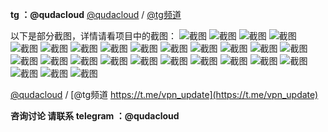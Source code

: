 
**tg ：@qudacloud**
[@qudacloud](https://t.me/qudacloud)  /  [@tg频道](https://t.me/vpn_update)

以下是部分截图，详情请看项目中的截图：
![截图](/windows/20240205152935.png "截图")
![截图](/windows/window登录页.png "截图")
![截图](/windows/20240205152935.png "截图")
![截图](/windows/20240205154546.png "截图")
![截图](/windows/20240205154052.png "截图")
![截图](/mac/20240205164641.png "截图")
![截图](/mac/20240205165420.png "截图")
![截图](/app-ver01/20240314135631.png "截图")
![截图](/app-ver01/20240314132724.jpg "截图")
![截图](/app-ver01/20240314132505.png "截图")
![截图](/app-ver01/20240314132737.jpg "截图")
![截图](/app-ver01/20240314132441.png "截图")
![截图](/app-ver01/20240314132417.png "截图")
![截图](/app-ver01/20240314132300.png "截图")
![截图](/app-ver01/20240314133815.jpg "截图")
![截图](/app-ver01/20240314133829.jpg "截图")
![截图](/app/ab331410cb0b4a3f0392464e95337b2.jpg "截图")
![截图](/app/c4585a06d738d8b46b34ebe73d9f6d0.jpg "截图")
![截图](/app/d6988d1fd7324928bf16f214aa0a2f2.jpg "截图")
![截图](/app/e078c863fbd9aff3f2e153cb51c941b.jpg "截图")
![截图](/admin/20240314133240.png "截图")
![截图](/admin/20240205212256.png "截图")
![截图](/admin/20240205212250.png "截图")
![截图](/admin/20240205212239.png "截图")
![截图](/admin/20240205212225.png "截图")
![截图](/admin/20240205165549.png "截图")
![截图](/admin/20240205165549.png "截图")

[@qudacloud](https://t.me/qudacloud) / [@tg频道 https://t.me/vpn_update](https://t.me/vpn_update)

**咨询讨论 请联系 telegram ：@qudacloud**
